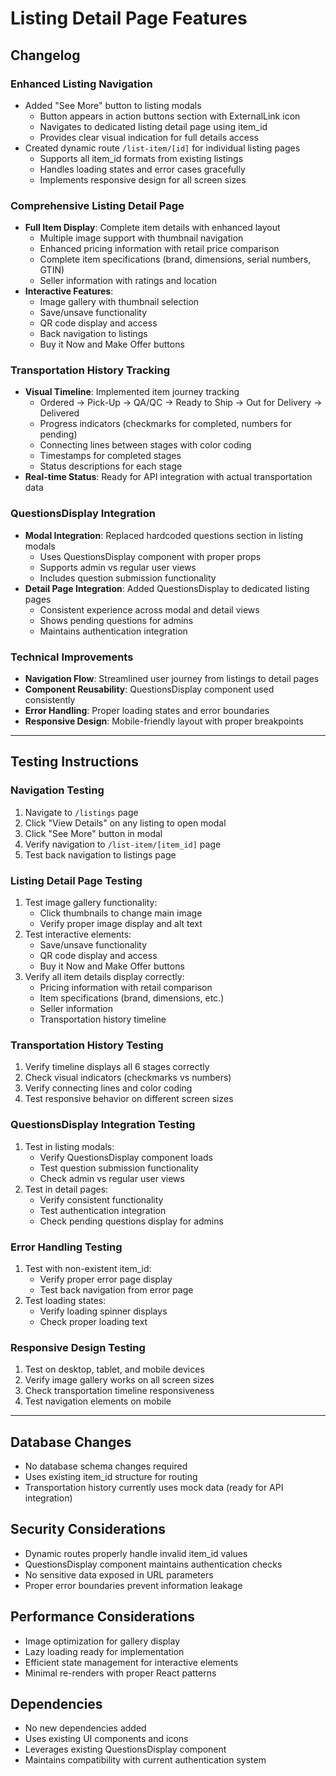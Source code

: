 # Listing Detail Page Features

## Changelog

### Enhanced Listing Navigation
- Added "See More" button to listing modals
  - Button appears in action buttons section with ExternalLink icon
  - Navigates to dedicated listing detail page using item_id
  - Provides clear visual indication for full details access
- Created dynamic route `/list-item/[id]` for individual listing pages
  - Supports all item_id formats from existing listings
  - Handles loading states and error cases gracefully
  - Implements responsive design for all screen sizes

### Comprehensive Listing Detail Page
- **Full Item Display**: Complete item details with enhanced layout
  - Multiple image support with thumbnail navigation
  - Enhanced pricing information with retail price comparison
  - Complete item specifications (brand, dimensions, serial numbers, GTIN)
  - Seller information with ratings and location
- **Interactive Features**:
  - Image gallery with thumbnail selection
  - Save/unsave functionality
  - QR code display and access
  - Back navigation to listings
  - Buy it Now and Make Offer buttons

### Transportation History Tracking
- **Visual Timeline**: Implemented item journey tracking
  - Ordered → Pick-Up → QA/QC → Ready to Ship → Out for Delivery → Delivered
  - Progress indicators (checkmarks for completed, numbers for pending)
  - Connecting lines between stages with color coding
  - Timestamps for completed stages
  - Status descriptions for each stage
- **Real-time Status**: Ready for API integration with actual transportation data

### QuestionsDisplay Integration
- **Modal Integration**: Replaced hardcoded questions section in listing modals
  - Uses QuestionsDisplay component with proper props
  - Supports admin vs regular user views
  - Includes question submission functionality
- **Detail Page Integration**: Added QuestionsDisplay to dedicated listing pages
  - Consistent experience across modal and detail views
  - Shows pending questions for admins
  - Maintains authentication integration

### Technical Improvements
- **Navigation Flow**: Streamlined user journey from listings to detail pages
- **Component Reusability**: QuestionsDisplay component used consistently
- **Error Handling**: Proper loading states and error boundaries
- **Responsive Design**: Mobile-friendly layout with proper breakpoints

---

## Testing Instructions

### Navigation Testing
1. Navigate to `/listings` page
2. Click "View Details" on any listing to open modal
3. Click "See More" button in modal
4. Verify navigation to `/list-item/[item_id]` page
5. Test back navigation to listings page

### Listing Detail Page Testing
1. Test image gallery functionality:
   - Click thumbnails to change main image
   - Verify proper image display and alt text
2. Test interactive elements:
   - Save/unsave functionality
   - QR code display and access
   - Buy it Now and Make Offer buttons
3. Verify all item details display correctly:
   - Pricing information with retail comparison
   - Item specifications (brand, dimensions, etc.)
   - Seller information
   - Transportation history timeline

### Transportation History Testing
1. Verify timeline displays all 6 stages correctly
2. Check visual indicators (checkmarks vs numbers)
3. Verify connecting lines and color coding
4. Test responsive behavior on different screen sizes

### QuestionsDisplay Integration Testing
1. Test in listing modals:
   - Verify QuestionsDisplay component loads
   - Test question submission functionality
   - Check admin vs regular user views
2. Test in detail pages:
   - Verify consistent functionality
   - Test authentication integration
   - Check pending questions display for admins

### Error Handling Testing
1. Test with non-existent item_id:
   - Verify proper error page display
   - Test back navigation from error page
2. Test loading states:
   - Verify loading spinner displays
   - Check proper loading text

### Responsive Design Testing
1. Test on desktop, tablet, and mobile devices
2. Verify image gallery works on all screen sizes
3. Check transportation timeline responsiveness
4. Test navigation elements on mobile

---

## Database Changes
- No database schema changes required
- Uses existing item_id structure for routing
- Transportation history currently uses mock data (ready for API integration)

## Security Considerations
- Dynamic routes properly handle invalid item_id values
- QuestionsDisplay component maintains authentication checks
- No sensitive data exposed in URL parameters
- Proper error boundaries prevent information leakage

## Performance Considerations
- Image optimization for gallery display
- Lazy loading ready for implementation
- Efficient state management for interactive elements
- Minimal re-renders with proper React patterns

## Dependencies
- No new dependencies added
- Uses existing UI components and icons
- Leverages existing QuestionsDisplay component
- Maintains compatibility with current authentication system 